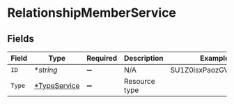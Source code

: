 # RelationshipMemberService


## Fields

| Field                                              | Type                                               | Required                                           | Description                                        | Example                                            |
| -------------------------------------------------- | -------------------------------------------------- | -------------------------------------------------- | -------------------------------------------------- | -------------------------------------------------- |
| `ID`                                               | **string*                                          | :heavy_minus_sign:                                 | N/A                                                | SU1Z0isxPaozGVKXdv0eY                              |
| `Type`                                             | [*TypeService](../../models/shared/typeservice.md) | :heavy_minus_sign:                                 | Resource type                                      |                                                    |